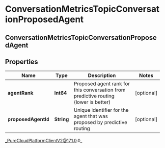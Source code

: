 # ConversationMetricsTopicConversationProposedAgent

## ConversationMetricsTopicConversationProposedAgent

## Properties

|Name | Type | Description | Notes|
|------------ | ------------- | ------------- | -------------|
| **agentRank** | **Int64** | Proposed agent rank for this conversation from predictive routing (lower is better) | [optional] |
| **proposedAgentId** | **String** | Unique identifier for the agent that was proposed by predictive routing | [optional] |



_PureCloudPlatformClientV2@171.0.0_
